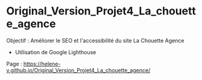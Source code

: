 # Original_Version_Projet4_La_chouette_agence

Objectif : Améliorer le SEO et l'accessibilité du site La Chouette Agence

- Utilisation de Google Lighthouse

Page : https://helene-v.github.io/Original_Version_Projet4_La_chouette_agence/